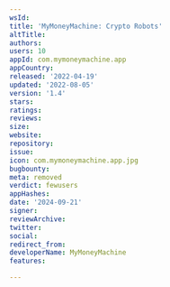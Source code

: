 ```yaml
---
wsId: 
title: 'MyMoneyMachine: Crypto Robots'
altTitle: 
authors: 
users: 10
appId: com.mymoneymachine.app
appCountry: 
released: '2022-04-19'
updated: '2022-08-05'
version: '1.4'
stars: 
ratings: 
reviews: 
size: 
website: 
repository: 
issue: 
icon: com.mymoneymachine.app.jpg
bugbounty: 
meta: removed
verdict: fewusers
appHashes: 
date: '2024-09-21'
signer: 
reviewArchive: 
twitter: 
social: 
redirect_from: 
developerName: MyMoneyMachine
features: 

---
```


